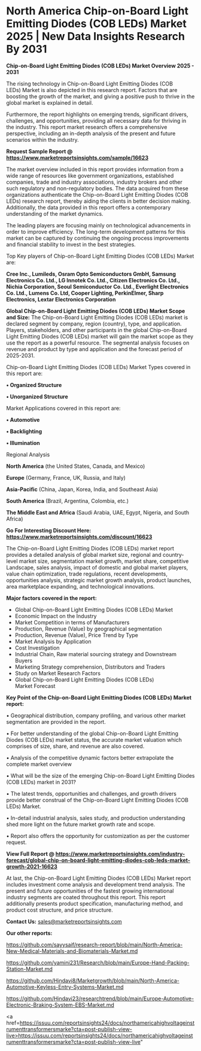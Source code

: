 # North America Chip-on-Board Light Emitting Diodes (COB LEDs) Market 2025 | New Data Insights Research By 2031

<Strong> Chip-on-Board Light Emitting Diodes (COB LEDs) Market Overview 2025 - 2031</strong>

The rising technology in Chip-on-Board Light Emitting Diodes (COB LEDs) Market is also depicted in this research report. Factors that are boosting the growth of the market, and giving a positive push to thrive in the global market is explained in detail.

Furthermore, the report highlights on emerging trends, significant drivers, challenges, and opportunities, providing all necessary data for thriving in the industry. This report market research offers a comprehensive perspective, including an in-depth analysis of the present and future scenarios within the industry.

<strong>Request Sample Report @ <a href=https://www.marketreportsinsights.com/sample/16623>https://www.marketreportsinsights.com/sample/16623</a></strong>

The market overview included in this report provides information from a wide range of resources like government organizations, established companies, trade and industry associations, industry brokers and other such regulatory and non-regulatory bodies. The data acquired from these organizations authenticate the Chip-on-Board Light Emitting Diodes (COB LEDs) research report, thereby aiding the clients in better decision making. Additionally, the data provided in this report offers a contemporary understanding of the market dynamics.

The leading players are focusing mainly on technological advancements in order to improve efficiency. The long-term development patterns for this market can be captured by continuing the ongoing process improvements and financial stability to invest in the best strategies.

Top Key players of Chip-on-Board Light Emitting Diodes (COB LEDs) Market are:

<strong>Cree Inc., Lumileds, Osram Opto Semiconductors GmbH, Samsung Electronics Co. Ltd., LG Innotek Co. Ltd., Citizen Electronics Co. Ltd., Nichia Corporation, Seoul Semiconductor Co. Ltd., Everlight Electronics Co. Ltd., Lumens Co. Ltd, Cooper Lighting, PerkinElmer, Sharp Electronics, Lextar Electronics Corporation</strong>

<strong><b>Global Chip-on-Board Light Emitting Diodes (COB LEDs) Market Scope and Size:</b></strong>
The Chip-on-Board Light Emitting Diodes (COB LEDs) market is declared segment by company, region (country), type, and application. Players, stakeholders, and other participants in the global Chip-on-Board Light Emitting Diodes (COB LEDs) market will gain the market scope as they use the report as a powerful resource. The segmental analysis focuses on revenue and product by type and application and the forecast period of 2025-2031.

Chip-on-Board Light Emitting Diodes (COB LEDs) Market Types covered in this report are:

<strong>• Organized Structure

• Unorganized Structure</strong>

Market Applications covered in this report are:

<strong>• Automotive

• Backlighting

• Illumination</strong> 

Regional Analysis

<strong>North America</strong> (the United States, Canada, and Mexico)

<strong>Europe</strong> (Germany, France, UK, Russia, and Italy)

<strong>Asia-Pacific</strong> (China, Japan, Korea, India, and Southeast Asia)

<strong>South America</strong> (Brazil, Argentina, Colombia, etc.)

<strong>The Middle East and Africa</strong> (Saudi Arabia, UAE, Egypt, Nigeria, and South Africa)

<strong>Go For Interesting Discount Here: <a href=https://www.marketreportsinsights.com/discount/16623>https://www.marketreportsinsights.com/discount/16623</a></strong>

The Chip-on-Board Light Emitting Diodes (COB LEDs) market report provides a detailed analysis of global market size, regional and country-level market size, segmentation market growth, market share, competitive Landscape, sales analysis, impact of domestic and global market players, value chain optimization, trade regulations, recent developments, opportunities analysis, strategic market growth analysis, product launches, area marketplace expanding, and technological innovations.

<strong><b>Major factors covered in the report:</b></strong>
<ul>
  <li>Global Chip-on-Board Light Emitting Diodes (COB LEDs) Market </li>
  <li>Economic Impact on the Industry</li>
  <li>Market Competition in terms of Manufacturers</li>
  <li>Production, Revenue (Value) by geographical segmentation</li>
  <li>Production, Revenue (Value), Price Trend by Type</li>
  <li>Market Analysis by Application</li>
  <li>Cost Investigation</li>
  <li>Industrial Chain, Raw material sourcing strategy and Downstream Buyers</li>
  <li>Marketing Strategy comprehension, Distributors and Traders</li>
  <li>Study on Market Research Factors</li>
  <li>Global Chip-on-Board Light Emitting Diodes (COB LEDs) Market Forecast</li>
</ul>

<strong><b>Key Point of the Chip-on-Board Light Emitting Diodes (COB LEDs) Market report:</b></strong>

• Geographical distribution, company profiling, and various other market segmentation are provided in the report.

• For better understanding of the global Chip-on-Board Light Emitting Diodes (COB LEDs) market status, the accurate market valuation which comprises of size, share, and revenue are also covered.

• Analysis of the competitive dynamic factors better extrapolate the complete market overview

• What will be the size of the emerging Chip-on-Board Light Emitting Diodes (COB LEDs) market in 2031?

• The latest trends, opportunities and challenges, and growth drivers provide better construal of the Chip-on-Board Light Emitting Diodes (COB LEDs) Market.

• In-detail industrial analysis, sales study, and production understanding shed more light on the future market growth rate and scope.

• Report also offers the opportunity for customization as per the customer request.

<strong><b>View Full Report @ <a href=https://www.marketreportsinsights.com/industry-forecast/global-chip-on-board-light-emitting-diodes-cob-leds-market-growth-2021-16623>https://www.marketreportsinsights.com/industry-forecast/global-chip-on-board-light-emitting-diodes-cob-leds-market-growth-2021-16623</a></b></strong>


At last, the Chip-on-Board Light Emitting Diodes (COB LEDs) Market report includes investment come analysis and development trend analysis. The present and future opportunities of the fastest growing international industry segments are coated throughout this report. This report additionally presents product specification, manufacturing method, and product cost structure, and price structure.

<strong>Contact Us:</strong>
sales@marketreportsinsights.com

<strong>Our other reports:</strong>

<a href=https://github.com/sayysaif/research-report/blob/main/North-America-New-Medical-Materials-and-Biomaterials-Market.md>https://github.com/sayysaif/research-report/blob/main/North-America-New-Medical-Materials-and-Biomaterials-Market.md</a>

<a href=https://github.com/yamini231/Research/blob/main/Europe-Hand-Packing-Station-Market.md>https://github.com/yamini231/Research/blob/main/Europe-Hand-Packing-Station-Market.md</a>

<a href=https://github.com/Hindavi8/Marketgrowth/blob/main/North-America-Automotive-Keyless-Entry-Systems-Market.md>https://github.com/Hindavi8/Marketgrowth/blob/main/North-America-Automotive-Keyless-Entry-Systems-Market.md</a>

<a href=https://github.com/Hindavi23/researchtrend/blob/main/Europe-Automotive-Electronic-Braking-System-EBS-Market.md>https://github.com/Hindavi23/researchtrend/blob/main/Europe-Automotive-Electronic-Braking-System-EBS-Market.md</a>

<a href=https://issuu.com/reportsinsights24/docs/northamericahighvoltageinstrumenttransformersmarke?cta=post-publish-view-live>https://issuu.com/reportsinsights24/docs/northamericahighvoltageinstrumenttransformersmarke?cta=post-publish-view-live</a>"
